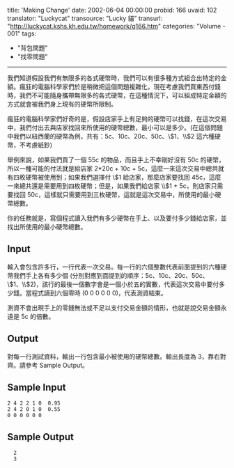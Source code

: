 title: 'Making Change'
date: 2002-06-04 00:00:00
probid: 166
uvaid: 102
translator: "Luckycat"
transource: "Lucky 貓"
transurl: "http://luckycat.kshs.kh.edu.tw/homework/q166.htm"
categories: "Volume - 001"
tags:
- "背包問題"
- "找零問題"
---

我們知道假設我們有無限多的各式硬幣時，我們可以有很多種方式組合出特定的金額。瘋狂的電腦科學家們於是稍微把這個問題複雜化，現在考慮我們買東西付錢時，我們不可能隨身攜帶無限多的各式硬幣，在這種情況下，可以組成特定金額的方式就會被我們身上現有的硬幣所限制。

瘋狂的電腦科學家們好奇的是，假設店家手上有足夠的硬幣可以找錢，在這次交易中，我們付出去與店家找回來所使用的硬幣總數，最小可以是多少。(在這個問題中我們以紐西蘭的硬幣為例，共有：5c、10c、20c、50c、\\$1、\\$2 這六種硬幣，不考慮紙鈔)

舉例來說，如果我們買了一個 55c 的物品，而且手上不幸剛好沒有 50c 的硬幣，所以一種可能的付法就是給店家 2\*20c + 10c + 5c，這麼一來這次交易中總共就有四枚硬幣被使用到；如果我們選擇付 \\$1 給店家，那麼店家要找回 45c，這麼一來總共還是需要用到四枚硬幣；但是，如果我們給店家 \\$1 + 5c，則店家只需要找回 50c，這樣就只需要用到三枚硬幣，這就是這次交易中，所使用的最小硬幣總數。

你的任務就是，寫個程式讀入我們有多少硬幣在手上、以及要付多少錢給店家，並找出所使用的最小硬幣總數。

## Input ##

輸入會包含許多行，一行代表一次交易。每一行的六個整數代表前面提到的六種硬幣我們手上各有多少個 (分別對應到面提到的順序：5c、10c、20c、50c、\\$1、\\$2)，該行的最後一個數字會是一個小於五的實數，代表這次交易中要付多少錢。當程式讀到六個零時 (0 0 0 0 0 0)，代表測資結束。

測資不會出現手上的零錢無法或不足以支付交易金額的情形，也就是說交易金額永遠是 5c 的倍數。

## Output ##

對每一行測試資料，輸出一行包含最小被使用的硬幣總數。輸出長度為 3，靠右對齊。請參考 Sample Output。

## Sample Input ##

	2 4 2 2 1 0  0.95
	2 4 2 0 1 0  0.55
	0 0 0 0 0 0

## Sample Output ##

	  2
	  3